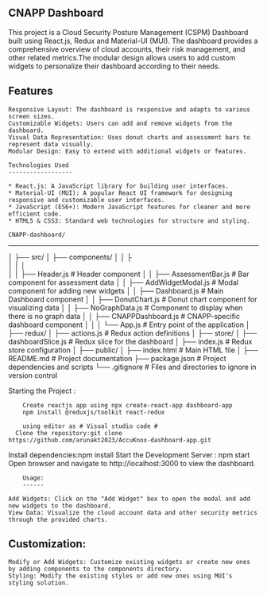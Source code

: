 CNAPP Dashboard
----------------
This project is a Cloud Security Posture Management (CSPM) Dashboard built using React.js, Redux and Material-UI (MUI). The dashboard provides a comprehensive overview of cloud accounts, their risk management, and other related metrics.The modular design allows users to add custom widgets to personalize their dashboard according to their needs.

Features
----------

    Responsive Layout: The dashboard is responsive and adapts to various screen sizes.
    Customizable Widgets: Users can add and remove widgets from the dashboard.
    Visual Data Representation: Uses donut charts and assessment bars to represent data visually.
    Modular Design: Easy to extend with additional widgets or features.

    Technologies Used
    ------------------

    * React.js: A JavaScript library for building user interfaces.
    * Material-UI (MUI): A popular React UI framework for designing responsive and customizable user interfaces.
    * JavaScript (ES6+): Modern JavaScript features for cleaner and more efficient code.
    * HTML5 & CSS3: Standard web technologies for structure and styling.

    CNAPP-dashboard/
 *********************
│
├── src/
│   ├── components/
│   │   ├          
│   │   │         
│   │   ├── Header.js               # Header component
│   │   ├── AssessmentBar.js        # Bar component for assessment data
│   │   ├── AddWidgetModal.js       # Modal component for adding new widgets
│   │   ├── Dashboard.js            # Main Dashboard component
│   │   ├── DonutChart.js           # Donut chart component for visualizing data
│   │   ├── NoGraphData.js          # Component to display when there is no graph data
│   │   ├── CNAPPDashboard.js       # CNAPP-specific dashboard component
│   │
│   └── App.js                      # Entry point of the application
│
├── redux/
│   ├── actions.js                  # Redux action definitions
│
├── store/
│   ├── dashboardSlice.js           # Redux slice for the dashboard
│   ├── index.js                    # Redux store configuration
│
├── public/
│   ├── index.html                  # Main HTML file
│
├── README.md                       # Project documentation
├── package.json                    # Project dependencies and scripts
└── .gitignore                      # Files and directories to ignore in version control



Starting the Project :
>>>>>>>>>>>>>>>>>>>> 
        Create reactjs app using npx create-react-app dashboard-app
        npm install @reduxjs/toolkit react-redux
 
        using editor as # Visual studio code #
      Clone the repository:git clone https://github.com/arunakt2023/AccuKnox-dashboard-app.git
Install dependencies:npm install
Start the Development Server : npm start
        Open browser and navigate to http://localhost:3000 to view the dashboard.

        
        Usage:
        ------

    Add Widgets: Click on the "Add Widget" box to open the modal and add new widgets to the dashboard.
    View Data: Visualize the cloud account data and other security metrics through the provided charts.

Customization:
--------------

    Modify or Add Widgets: Customize existing widgets or create new ones by adding components to the components directory.
    Styling: Modify the existing styles or add new ones using MUI's styling solution.